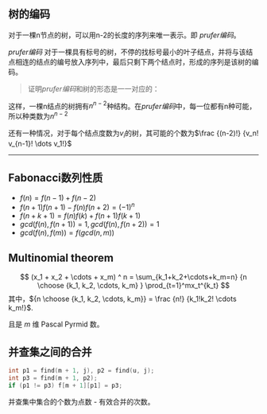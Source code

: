 ## 树的编码
对于一棵n节点的树，可以用n-2的长度的序列来唯一表示。即 $prufer编码$。

$prufer 编码$ 对于一棵具有标号的树，不停的找标号最小的叶子结点，并将与该结点相连的结点的编号放入序列中，最后只剩下两个结点时，形成的序列是该树的编码。
>证明$prufer 编码$和树的形态是一一对应的：

这样，一棵n结点的树拥有$n^{n-2}$种结构。在$prufer 编码$中，每一位都有n种可能，所以种类数为$n^{n-2}$

还有一种情况，对于每个结点度数为$v_i$的树，其可能的个数为$\frac {(n-2)!} {v_n! v_{n-1}! \dots v_1!}$

---
## Fabonacci数列性质
* $f(n) = f(n-1) + f(n-2)$
* $f(n+1)f(n+1) - f(n)f(n+2) = (-1)^n$
* $f(n+k+1) = f(n)f(k) + f(n+1)f(k+1)$
* $gcd(f(n), f(n+1)) = 1, gcd(f(n), f(n+2)) = 1$
* $gcd(f(n), f(m)) = f(gcd(n, m))$

## Multinomial theorem
$$
(x_1 + x_2 + \cdots + x_m) ^ n
= \sum_{k_1+k_2+\cdots+k_m=n} {n \choose {k_1, k_2, \cdots, k_m} } \prod_{t=1}^mx_t^{k_t}
$$
其中，${n \choose {k_1, k_2, \cdots, k_m}} = \frac {n!} {k_1!k_2! \cdots k_m!}$.

且是 $m$ 维 Pascal Pyrmid 数。

## 并查集之间的合并
```cpp
int p1 = find(m + 1, j), p2 = find(u, j);  
int p3 = find(m + 1, p2);  
if (p1 != p3) f[m + 1][p1] = p3;
```
并查集中集合的个数为点数 - 有效合并的次数。
